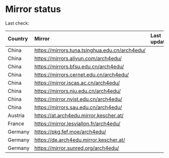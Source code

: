 <script src="./time.js"></script>
# Mirror status
Last check: <script type="text/javascript">localize(1706150018.1033897);</script>

|Country|Mirror|Last update|
|:------|:-----|:----------|
|China|https://mirrors.tuna.tsinghua.edu.cn/arch4edu/|<script type="text/javascript">localize(1706121158);</script>|
|China|https://mirrors.aliyun.com/arch4edu/|<script type="text/javascript">localize(1706121158);</script>|
|China|https://mirrors.bfsu.edu.cn/arch4edu/|<script type="text/javascript">localize(1706078199);</script>|
|China|https://mirrors.cernet.edu.cn/arch4edu/|<script type="text/javascript">localize(1706121158);</script>|
|China|https://mirror.iscas.ac.cn/arch4edu/|<script type="text/javascript">localize(1706121158);</script>|
|China|https://mirrors.nju.edu.cn/arch4edu/|<script type="text/javascript">localize(1706121158);</script>|
|China|https://mirror.nyist.edu.cn/arch4edu/|<script type="text/javascript">localize(1706121158);</script>|
|China|https://mirrors.sau.edu.cn/arch4edu/|<script type="text/javascript">localize(1706121158);</script>|
|Austria|https://at.arch4edu.mirror.kescher.at/|<script type="text/javascript">localize(1706121158);</script>|
|France|https://mirror.lesviallon.fr/arch4edu/|<script type="text/javascript">localize(1706121158);</script>|
|Germany|https://pkg.fef.moe/arch4edu/|<script type="text/javascript">localize(1706121158);</script>|
|Germany|https://de.arch4edu.mirror.kescher.at/|<script type="text/javascript">localize(1706121158);</script>|
|Germany|https://mirror.sunred.org/arch4edu/|<script type="text/javascript">localize(1706121158);</script>|

<script src="./tablefilter/tablefilter.js"></script>
<script src="./table.js"></script>